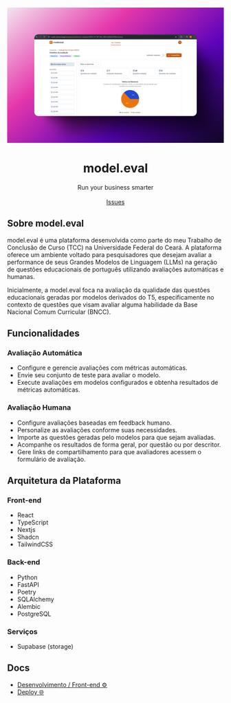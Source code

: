 ![hero](banner.png)

<p align="center">
	<h1 align="center"><b>model.eval</b></h1>
<p align="center">
    Run your business smarter
    <br />
    <br />
    <a href="https://github.com/danielft2/model_eval/issues">Issues</a>
  </p>
</p>

## Sobre model.eval

model.eval é uma plataforma desenvolvida como parte do meu Trabalho de Conclusão de Curso (TCC) na Universidade Federal do Ceará. A plataforma oferece um ambiente voltado para pesquisadores que desejam avaliar a performance de seus Grandes Modelos de Linguagem (LLMs) na geração de questões educacionais de português utilizando avaliações automáticas e humanas.

Inicialmente, a model.eval foca na avaliação da qualidade das questões educacionais geradas por modelos derivados do T5, especificamente no contexto de questões que visam avaliar alguma habilidade da Base Nacional Comum Curricular (BNCC). 

## Funcionalidades

### Avaliação Automática  
- Configure e gerencie avaliações com métricas automáticas.  
- Envie seu conjunto de teste para avaliar o modelo.  
- Execute avaliações em modelos configurados e obtenha resultados de métricas automáticas.  

### Avaliação Humana  
- Configure avaliações baseadas em feedback humano.  
- Personalize as avaliações conforme suas necessidades.  
- Importe as questões geradas pelo modelos para que sejam avaliadas.  
- Acompanhe os resultados de forma geral, por questão ou por descritor.  
- Gere links de compartilhamento para que avaliadores acessem o formulário de avaliação.  

## Arquitetura da Plataforma

### Front-end
- React 
- TypeScript
- Nextjs 
- Shadcn
- TailwindCSS

### Back-end
- Python 
- FastAPI
- Poetry
- SQLAlchemy
- Alembic
- PostgreSQL

### Serviços
- Supabase (storage)

## Docs

- [Desenvolvimento / Front-end ⚙️](docs/frontend/developer.md)
- [Deploy 🌐](docs/deployment.md)
